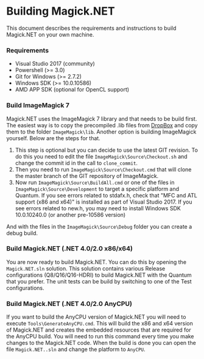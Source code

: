 # Building Magick.NET

This document describes the requirements and instructions to build Magick.NET on your own machine.

### Requirements

- Visual Studio 2017 (community)
- Powershell (>= 3.0)
- Git for Windows (>= 2.7.2)
- Windows SDK (>= 10.0.10586)
- AMD APP SDK (optional for OpenCL support)

### Build ImageMagick 7

Magick.NET uses the ImageMagick 7 library and that needs to be build first. The easiest way is to copy the precompiled .lib files from
[DropBox](https://www.dropbox.com/sh/5m3zllq81n4eyhm/AACQFGl4PKi9xnd15EbU5S1Ia?dl=0) and copy them to the folder `ImageMagick\lib`.
Another option is building ImageMagick yourself. Below are the steps for that.

1. This step is optional but you can decide to use the latest GIT revision. To do this you need to edit the file `ImageMagick\Source\Checkout.sh`
   and change the commit id in the call to `clone_commit`.
2. Then you need to run `ImageMagick\Source\Checkout.cmd` that will clone the master branch of the GIT repository of ImageMagick.
3. Now run `ImageMagick\Source\BuildAll.cmd` or one of the files in `ImageMagick\Source\Development` to target a specific platform and Quantum. If you see
   errors related to stdafx.h, check that "MFC and ATL support (x86 and x64)" is installed as part of Visual Studio 2017. If you see errors related to 
   new.h, you may need to install Windows SDK 10.0.10240.0 (or another pre-10586 version)

And with the files in the `ImageMagick\Source\Debug` folder you can create a debug build.

### Build Magick.NET (.NET 4.0/2.0 x86/x64)

You are now ready to build Magick.NET. You can do this by opening the `Magick.NET.sln` solution.
This solution contains various Release configurations (Q8/Q16/Q16-HDRI) to build Magick.NET with the Quantum that you prefer.
The unit tests can be build by switching to one of the Test configurations.

### Build Magick.NET (.NET 4.0/2.0 AnyCPU)

If you want to build the AnyCPU version of Magick.NET you will need to execute `Tools\GenerateAnyCPU.cmd`.
This will build the x86 and x64 version of Magick.NET and creates the embedded resources that are required for the AnyCPU build.
You will need to run this command every time you make changes to the Magick.NET code.
When the build is done you can open the file `Magick.NET..sln` and change the platform to `AnyCPU`.
